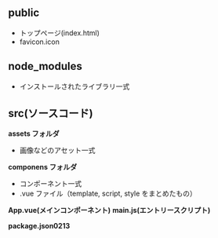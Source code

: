 ## public

- トップページ(index.html)
- favicon.icon

## node_modules

- インストールされたライブラリ一式

## src(ソースコード)

**assets フォルダ**

- 画像などのアセット一式

**componens フォルダ**

- コンポーネント一式
- .vue ファイル（template, script, style をまとめたもの）

**App.vue(メインコンポーネント)**
**main.js(エントリースクリプト)**

**package.json0213**
